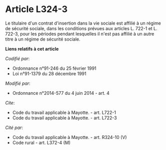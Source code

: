 # Article L324-3

Le titulaire d'un contrat d'insertion dans la vie sociale est affilié à un régime de sécurité sociale, dans les conditions
prévues aux articles L. 722-1 et L. 722-3, pour les périodes pendant lesquelles il n'est pas affilié à un autre titre à un
régime de sécurité sociale.

**Liens relatifs à cet article**

_Codifié par_:

  - Ordonnance n°91-246 du 25 février 1991
  - Loi n°91-1379 du 28 décembre 1991

_Modifié par_:

  - Ordonnance n°2014-577 du 4 juin 2014 - art. 4

_Cite_:

  - Code du travail applicable à Mayotte. - art. L722-1
  - Code du travail applicable à Mayotte. - art. L722-3

_Cité par_:

  - Code du travail applicable à Mayotte. - art. R324-10 (V)
  - Code rural - art. L372-4 (M)
